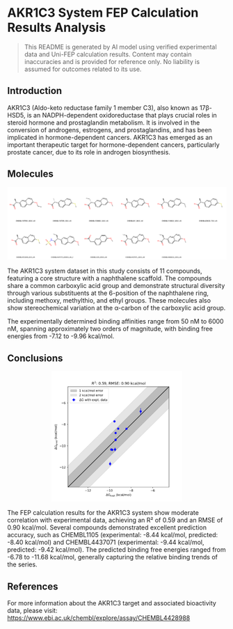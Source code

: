 # AKR1C3 System FEP Calculation Results Analysis

> This README is generated by AI model using verified experimental data and Uni-FEP calculation results. Content may contain inaccuracies and is provided for reference only. No liability is assumed for outcomes related to its use.

## Introduction

AKR1C3 (Aldo-keto reductase family 1 member C3), also known as 17β-HSD5, is an NADPH-dependent oxidoreductase that plays crucial roles in steroid hormone and prostaglandin metabolism. It is involved in the conversion of androgens, estrogens, and prostaglandins, and has been implicated in hormone-dependent cancers. AKR1C3 has emerged as an important therapeutic target for hormone-dependent cancers, particularly prostate cancer, due to its role in androgen biosynthesis.

## Molecules

![Molecular structures of representative compounds](mol_grid.png)

The AKR1C3 system dataset in this study consists of 11 compounds, featuring a core structure with a naphthalene scaffold. The compounds share a common carboxylic acid group and demonstrate structural diversity through various substituents at the 6-position of the naphthalene ring, including methoxy, methylthio, and ethyl groups. These molecules also show stereochemical variation at the α-carbon of the carboxylic acid group.

The experimentally determined binding affinities range from 50 nM to 6000 nM, spanning approximately two orders of magnitude, with binding free energies from -7.12 to -9.96 kcal/mol.

## Conclusions

<p align="center"><img src="result_dG.png" width="300"></p>

The FEP calculation results for the AKR1C3 system show moderate correlation with experimental data, achieving an R² of 0.59 and an RMSE of 0.90 kcal/mol. Several compounds demonstrated excellent prediction accuracy, such as CHEMBL1105 (experimental: -8.44 kcal/mol, predicted: -8.40 kcal/mol) and CHEMBL4437071 (experimental: -9.44 kcal/mol, predicted: -9.42 kcal/mol). The predicted binding free energies ranged from -6.78 to -11.68 kcal/mol, generally capturing the relative binding trends of the series.

## References

For more information about the AKR1C3 target and associated bioactivity data, please visit:
https://www.ebi.ac.uk/chembl/explore/assay/CHEMBL4428988 